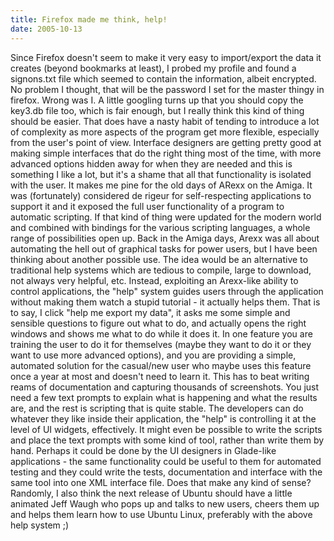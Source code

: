 ```yaml
---
title: Firefox made me think, help!
date: 2005-10-13
---
```


Since Firefox doesn't seem to make it very easy to import/export the data it creates (beyond bookmarks at least), I probed my profile and found a signons.txt file which seemed to contain the information, albeit encrypted. No problem I thought, that will be the password I set for the master thingy in firefox. Wrong was I.
A little googling turns up that you should copy the key3.db file too, which is fair enough, but I really think this kind of thing should be easier. That does have a nasty habit of tending to introduce a lot of complexity as more aspects of the program get more flexible, especially from the user's point of view. Interface designers are getting pretty good at making simple interfaces that do the right thing most of the time, with more advanced options hidden away for when they are needed and this is something I like a lot, but it's a shame that all that functionality is isolated with the user.
It makes me pine for the old days of ARexx on the Amiga. It was (fortunately) considered de rigeur for self-respecting applications to support it and it exposed the full user functionality of a program to automatic scripting. If that kind of thing were updated for the modern world and combined with bindings for the various scripting languages, a whole range of possibilities open up. Back in the Amiga days, Arexx was all about automating the hell out of graphical tasks for power users, but I have been thinking about another possible use.
The idea would be an alternative to traditional help systems which are tedious to compile, large to download, not always very helpful, etc. Instead, exploiting an Arexx-like ability to control applications, the "help" system guides users through the application without making them watch a stupid tutorial - it actually helps them.
That is to say, I click "help me export my data", it asks me some simple and sensible questions to figure out what to do, and actually opens the right windows and shows me what to do while it does it. In one feature you are training the user to do it for themselves (maybe they want to do it or they want to use more advanced options), and you are providing a simple, automated solution for the casual/new user who maybe uses this feature once a year at most and doesn't need to learn it. This has to beat writing reams of documentation and capturing thousands of screenshots. You just need a few text prompts to explain what is happening and what the results are, and the rest is scripting that is quite stable. The developers can do whatever they like inside their application, the "help" is controlling it at the level of UI widgets, effectively. It might even be possible to write the scripts and place the text prompts with some kind of tool, rather than write them by hand.
Perhaps it could be done by the UI designers in Glade-like applications - the same functionality could be useful to them for automated testing and they could write the tests, documentation and interface with the same tool into one XML interface file.
Does that make any kind of sense?
Randomly, I also think the next release of Ubuntu should have a little animated Jeff Waugh who pops up and talks to new users, cheers them up and helps them learn how to use Ubuntu Linux, preferably with the above help system ;)
